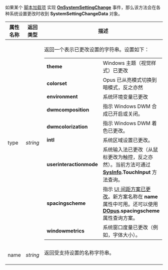 如果某个 [脚本加载项](/Manual/scripting/script_add-ins/README.zh.md) 实现 **[OnSystemSettingChange](../scripting_events/onsystemsettingchange.zh.md)** 事件，那么该方法会在各种系统设置更改时收到 **SystemSettingChangeData** 对象。

<table>
<thead><tr><th>
属性名称</th><th>
返回类型</th><th>
描述
</th></tr></thead><tbody><tr><td>
type</td><td>

*string*</td><td>

返回一个表示已更改设置的字符串。设置如下：

|                         |                                                                                                                                                                                                                                                               |
|-------------------------|---------------------------------------------------------------------------------------------------------------------------------------------------------------------------------------------------------------------------------------------------------------|
| **theme**               | Windows 主题（视觉样式）已更改                                                                                                                                                                                                                  |
| **colorset**            | Opus 已从亮模式切换到暗模式，反之亦然                                                                                                                                                                                                        |
| **environment**         | 系统环境变量已更改                                                                                                                                                                                                                |
| **dwmcomposition**      | 指示 Windows DWM 合成已开启或关闭。                                                                                                                                                                                             |
| **dwmcolorization**     | 指示 Windows DWM 着色已更改。                                                                                                                                                                                                     |
| **intl**                | 系统区域设置已更改。                                                                                                                                                                                                                                |
| **userinteractionmode** | 系统输入法已更改（从鼠标更改为触控，反之亦然）。当前方法可通过 **[SysInfo](sysinfo.zh.md).TouchInput** 方法查询。                                                                                                  |
| **spacingscheme**       | 指示 [UI 间距方案已更改](/Manual/preferences/preferences_categories/user_interface/spacing.zh.md)。新方案名称在 **name** 属性中可用。还可以使用 **[DOpus](dopus.zh.md).spacingscheme** 属性查询方案。 |
| **windowmetrics**       | 系统窗口度量已更改（例如，字体大小）。                                                                                                                                                                                                          |
</td></tr><tr><td>
name</td><td>

*string*</td><td>
返回受支持设置的名称字符串。
</td></tr></tbody>
</table>